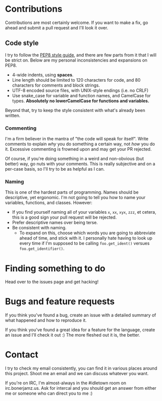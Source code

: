 # Contributions
Contributions are most certainly welcome. If you want to make a fix, go ahead and submit a pull request and I'll look
it over.

## Code style
I try to follow the [PEP8 style guide](https://www.python.org/dev/peps/pep-0008/), and there are few parts from
it that I will be strict on. Below are my personal inconsistencies and expansions on PEP8.

* 4-wide indents, using **spaces**.
* Line length should be limited to 120 characters for code, and 80 characters for comments and block strings.
* UTF-8 encoded source files, with UNIX-style endings (i.e. no CRLF)
* Use snake\_case for variable and function names, and CamelCase for types. **Absolutely no lowerCamelCase for functions
  and variables.**

Beyond that, try to keep the style consistent with what's already been written.

### Commenting
I'm a firm believer in the mantra of "the code will speak for itself". Write comments to explain *why* you do something
a certain way, not *how* you do it. Excessive commenting is frowned upon and may get your PR rejected.

Of course, if you're doing something in a weird and non-obvious (but better) way, go nuts with your comments. This is
really subjective and on a per-case basis, so I'll try to be as helpful as I can.

### Naming
This is one of the hardest parts of programming. Names should be descriptive, yet ergonomic. I'm not going to tell you
how to name your variables, functions, and classes. However:

* If you find yourself naming all of your variables `x`, `xx`, `xyx`, `zzz`, et cetera, this is a good sign your pull
  request will be rejected.
* Prefer descriptive names over being terse.
* Be consistent with naming.
    * To expand on this, choose which words you are going to abbreviate ahead of time, and stick with it. I personally
      hate having to look up every time if I'm supposed to be calling `foo.get_ident()` versues `foo.get_identifier()`.

# Finding something to do
Head over to the issues page and get hacking!

# Bugs and feature requests
If you think you've found a bug, create an issue with a detailed summary of what happened and how to reproduce it.

If you think you've found a great idea for a feature for the language, create an issue and I'll check it out :) The more
fleshed out it is, the better.

# Contact
I try to check my email consistently, you can find it in various places around this project. Shoot me an email and we
can discuss whatever you want.

If you're on IRC, I'm almost-always in the #idletown room on irc.bonerjamz.us. Ask for intercal and you should get an
answer from either me or someone who can direct you to me :)
